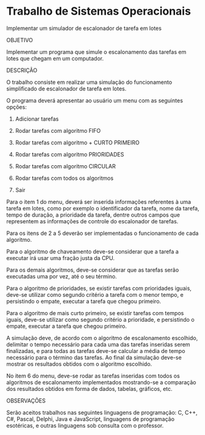 # Trabalho de Sistemas Operacionais
Implementar um simulador de escalonador de tarefa em lotes


OBJETIVO


Implementar um programa que simule o escalonamento das tarefas em lotes que chegam em um computador.


DESCRIÇÃO


O trabalho consiste em realizar uma simulação do funcionamento simplificado de escalonador de tarefa em lotes.

O programa deverá apresentar ao usuário um menu com as seguintes opções:


1.	Adicionar tarefas

2.	Rodar tarefas com algoritmo FIFO

3.	Rodar tarefas com algoritmo + CURTO PRIMEIRO

4.	Rodar tarefas com algoritmo PRIORIDADES

5.	Rodar tarefas com algoritmo CIRCULAR

6.	Rodar tarefas com todos os algoritmos

7.	Sair


Para o item 1 do menu, deverá ser inserida informações referentes à uma tarefa em lotes, como por exemplo o identificador da tarefa, nome da tarefa, tempo de duração, a prioridade da tarefa, dentre outros campos que representem as informações de controle do escalonador de tarefas.

Para os itens de 2 a 5 deverão ser implementadas o funcionamento de cada algoritmo.

Para o algoritmo de chaveamento deve-se considerar que a tarefa a executar irá usar uma fração justa da CPU.

Para os demais algoritmos, deve-se considerar que as tarefas serão executadas uma por vez, até o seu término.

Para o algoritmo de prioridades, se existir tarefas com prioridades iguais, deve-se utilizar como segundo critério a tarefa com o menor tempo, e persistindo o empate, executar a tarefa que chegou primeiro.

Para o algoritmo de mais curto primeiro, se existir tarefas com tempos iguais, deve-se utilizar como segundo critério a prioridade, e persistindo o empate, executar a tarefa que chegou primeiro.

A simulação deve, de acordo com o algoritmo de escalonamento escolhido, delimitar o tempo necessário para cada uma das tarefas inseridas serem finalizadas, e para todas as tarefas deve-se calcular a média de tempo necessário para o término das tarefas. Ao final da simulação deve-se mostrar os resultados obtidos com o algoritmo escolhido.

No item 6 do menu, deve-se rodar as tarefas inseridas com todos os algoritmos de escalonamento implementados mostrando-se a comparação dos resultados obtidos em forma de dados, tabelas, gráficos, etc.



OBSERVAÇÕES


Serão aceitos trabalhos nas seguintes linguagens de programação: C, C++, C#, Pascal, Delphi, Java e JavaScript, linguagens de programação esotéricas, e outras linguagens sob consulta com o professor.
